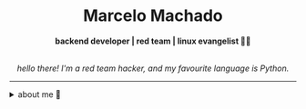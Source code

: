 <h1 align="center"> Marcelo Machado </h1>
    
<div align="center">
<b>backend developer | red team | linux evangelist 🐍🐧</b>
<br>
<br>

<p><i>
    hello there! I'm a red team hacker, and my favourite language is Python.
</i></p>

</div>

---

<details closed>    
<summary>about me 👻</summary>

<div>
        <img src="https://github-readme-stats.vercel.app/api/top-langs/?username=mmaachado&hide=html,css,swift,javascript,ruby&langs_count=6&hide_border=true&layout=compact&show_icons=true&line_height=10&theme=transparent&title_color=4a86d1&custom_title=my%20favourite%20languages"
       alt="most used languages" align="right">
</div>

<div>
        <img width="300rem" src="https://github-readme-stats.vercel.app/api/wakatime?username=mmachado&theme=transparent&hide_border=true&hide=markdown,html,css,text,other,yaml,json,prolog,dart,docker,xml,gitconfig,TSQL&hide_title=true&line_height=50&langs_count=4&layout=default" alt="wakatime stats" align="right" />

</div>
<div align="left">
    
hey there!! I am Marcelo.

My main knowledge in technologies are **Python** and **Linux**. I am also comfortable using **Nmap** and **bash**.

I am currently working as _lead developer_ for the [Anti Coding Coding Club](https://www.youtube.com/@anticodingcodingclub) project.

</div>

<!-- <img src="https://raw.githubusercontent.com/MicaelliMedeiros/micaellimedeiros/master/image/computer-illustration.png" min-width="400px" max-width="400px" width="400px" align="right" alt="computer-illustration.png"> -->

[![Buy me a coffee](https://img.shields.io/badge/Buy%20Me%20a%20Coffee-ffdd00?style=for-the-badge&logo=buy-me-a-coffee&logoColor=black)](https://www.buymeacoffee.com/anticodingclub)
</div>

</details>

<div align="left">
    
